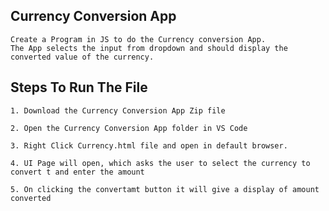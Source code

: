 ## Currency Conversion App

    Create a Program in JS to do the Currency conversion App. 
    The App selects the input from dropdown and should display the converted value of the currency.
    
## Steps To Run The File

    1. Download the Currency Conversion App Zip file

    2. Open the Currency Conversion App folder in VS Code

    3. Right Click Currency.html file and open in default browser.

    4. UI Page will open, which asks the user to select the currency to convert t and enter the amount 
    
    5. On clicking the convertamt button it will give a display of amount converted
